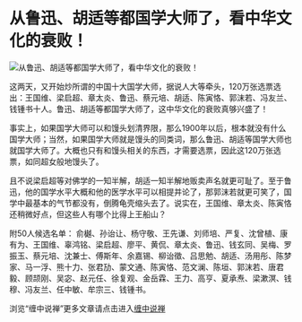 从鲁迅、胡适等都国学大师了，看中华文化的衰败！
====








![从鲁迅、胡适等都国学大师了，看中华文化的衰败！](http://simg.sinajs.cn/blog7style/images/common/sg_trans.gif)














这两天，又开始炒所谓的中国十大国学大师，据说人大等牵头，120万张选票选出：王国维、梁启超、章太炎、鲁迅、蔡元培、胡适、陈寅恪、郭沫若、冯友兰、钱锺书十人。鲁迅、胡适等都国学大师了，这中华文化的衰败真够兴盛了！

事实上，如果国学大师可以和馒头划清界限，那么1900年以后，根本就没有什么国学大师；当然，如果国学大师就是馒头的同类词，那么鲁迅、胡适等国学大师也就国学大师了。大概也只有和馒头相关的东西，才需要选票，因此这120万张选票，如同超女般地馒头了。

且不说梁启超等对佛学的一知半解，胡适一知半解地贩卖声名就更可耻了。至于鲁迅，他的国学水平大概和他的医学水平可以相提并论了，那郭沫若就更可笑了，国学中最基本的气节都没有，倒腾龟壳缩头去了。说实在，王国维、章太炎、陈寅恪还稍微好点，但这些人有哪个比得上王船山？

附50人候选名单：
俞樾、孙诒让、杨守敬、王先谦、刘师培、严复、沈曾植、康有为、王国维、辜鸿铭、梁启超、廖平、黄侃、章太炎、鲁迅、钱玄同、吴梅、罗振玉、蔡元培、沈兼士、傅斯年、余嘉锡、柳诒徵、吕思勉、胡适、汤用彤、陈梦家、马一浮、熊十力、张君劢、蒙文通、陈寅恪、范文澜、陈垣、郭沫若、唐君毅、顾颉刚、吴宓、赵元任、徐复观、金岳霖、王力、高亨、夏承焘、梁漱溟、钱穆、冯友兰、任中敏、牟宗三、钱锺书。














浏览“缠中说禅”更多文章请点击进入[缠中说禅](http://blog.sina.com.cn/m/chzhshch)



